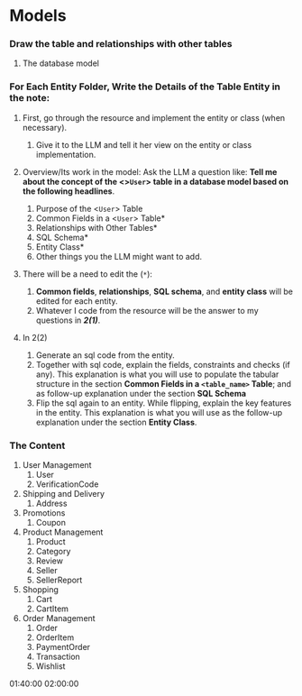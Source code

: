# Models

### Draw the table and relationships with other tables
   1. The database model


### For Each Entity Folder, Write the Details of the Table Entity in the note:

   1. First, go through the resource and implement the entity or class (when necessary).
      1. Give it to the LLM and tell it her view on the entity or class implementation.

   2. Overview/Its work in the model: Ask the LLM a question like: **Tell me about the concept of the <>`User`> table in a database model based on the following headlines**.
      1. Purpose of the <`User`> Table
      2. Common Fields in a <`User`> Table*
      3. Relationships with Other Tables*
      4. SQL Schema*
      5. Entity Class*
      6. Other things you the LLM might want to add.

   3. There will be a need to edit the (`*`):
      1. **Common fields**, **relationships**, **SQL schema**, and **entity class** will be edited for each entity.
      2. Whatever I code from the resource will be the answer to my questions in ***2(1)***.
   
   4. In 2(2)
      1. Generate an sql code from the entity.
      2. Together with sql code, explain the fields, constraints and checks (if any). This explanation is what you will use to populate the tabular structure in the section **Common Fields in a `<table_name>` Table**; and as follow-up explanation under the section **SQL Schema**
      3. Flip the sql again to an entity. While flipping, explain the key features in the entity. This explanation is what you will use as the follow-up explanation under the section ****Entity Class****.



### The Content

  1. User Management
     1. User
     2. VerificationCode
  2. Shipping and Delivery
     1. Address
  3. Promotions
     1. Coupon
  4. Product Management
     1. Product
     2. Category
     3. Review
     4. Seller
     5. SellerReport
  5. Shopping
     1. Cart
     2. CartItem
  6. Order Management
     1. Order
     2. OrderItem
     3. PaymentOrder
     4. Transaction
     5. Wishlist



01:40:00
02:00:00
